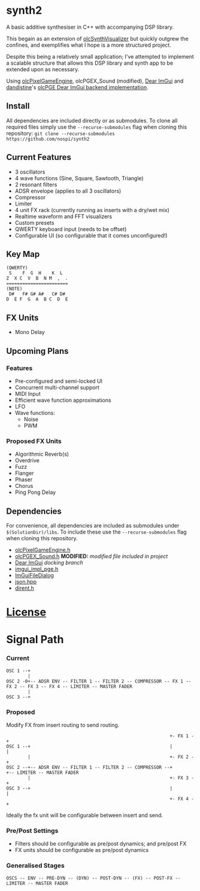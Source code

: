 # synth2

A basic additive synthesiser in C++ with accompanying DSP library. 

This begain as an extension of [olcSynthVisualizer](https://github.com/nospi/olcsynthvisualizer) 
but quickly outgrew the confines, and exemplifies what I hope is a more structured project.

Despite this being a relatively small application; I've attempted to implement a scalable structure 
that allows this DSP library and synth app to be extended upon as necessary.

Using [olcPixelGameEngine](https://github.com/OneLoneCoder/olcPixelGameEngine), 
olcPGEX_Sound (modified), [Dear ImGui](https://github.com/ocornut/imgui) and
[dandistine](https://github.com/dandistine)'s [olcPGE Dear ImGui backend implementation](https://github.com/dandistine/olcPGEDearImGui).

## Install
All dependencies are included directly or as submodules. To clone all required files simply use the `--recurse-submodules` flag when cloning this repository:
`git clone --recurse-submodules https://github.com/nospi/synth2`

## Current Features
- 3 oscillators
- 4 wave functions (Sine, Square, Sawtooth, Triangle)
- 2 resonant filters
- ADSR envelope (applies to all 3 oscillators)
- Compressor
- Limiter
- 4 unit FX rack (currently running as inserts with a dry/wet mix)
- Realtime waveform and FFT visualizers
- Custom presets
- QWERTY keyboard input (needs to be offset)
- Configurable UI (so configurable that it comes unconfigured!)

## Key Map
```
(QWERTY)
 S    F  G  H    K  L
Z  X C  V  B  N M  ,  .
=======================
(NOTE)
 D#   F# G# A#   C# D#
D  E F  G  A  B C  D  E
```

## FX Units
- Mono Delay

## Upcoming Plans
### Features
- Pre-configured and semi-locked UI
- Concurrent multi-channel support
- MIDI Input
- Efficient wave function approximations
- LFO
- Wave functions:
    - Noise
    - PWM

### Proposed FX Units
- Algorithmic Reverb(s)
- Overdrive
- Fuzz
- Flanger
- Phaser
- Chorus
- Ping Pong Delay

## Dependencies
For convenience, all dependencies are included as submodules under `$(SolutionDir)/libs`. To include these use the `--recurse-submodules` flag when cloning this repository.

- [olcPixelGameEngine.h](https://github.com/OneLoneCoder/olcPixelGameEngine/blob/master/olcPixelGameEngine.h)
- [olcPGEX_Sound.h](https://github.com/nospi/synth2/blob/main/libs/olcPGEX_Sound.h) **MODIFIED:** *modified file included in project*
- [Dear ImGui](https://github.com/ocornut/imgui/tree/docking) *docking branch*
- [imgui_impl_pge.h](https://github.com/dandistine/olcPGEDearImGui)
- [ImGuiFileDialog](https://github.com/aiekick/ImGuiFileDialog/tree/Lib_Only)
- [json.hpp](https://github.com/nlohmann/json/releases/tag/v3.9.1)
- [dirent.h](https://github.com/tronkko/dirent)

# [License](https://github.com/nospi/synth2/LICENSE.md)


# Signal Path
### Current
```
OSC 1 --+
        |
OSC 2 -0+-- ADSR ENV -- FILTER 1 -- FILTER 2 -- COMPRESSOR -- FX 1 -- FX 2 -- FX 3 -- FX 4 -- LIMITER -- MASTER FADER
        |
OSC 3 --+
```

### Proposed
Modify FX from insert routing to send routing.
```
                                                             +- FX 1 -+
OSC 1 --+                                                    |        |
        |                                                    +- FX 2 -+
OSC 2 --+-- ADSR ENV -- FILTER 1 -- FILTER 2 -- COMPRESSOR --+        +-- LIMITER -- MASTER FADER
        |                                                    +- FX 3 -+
OSC 3 --+                                                    |        |
                                                             +- FX 4 -+
```
Ideally the fx unit will be configurable between insert and send.

### Pre/Post Settings
- Filters should be configurable as pre/post dynamics; and pre/post FX
- FX units should be configurable as pre/post dynamics

### Generalised Stages
```
OSCS -- ENV -- PRE-DYN -- (DYN) -- POST-DYN -- (FX) -- POST-FX -- LIMITER -- MASTER FADER
```